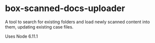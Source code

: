 # box-scanned-docs-uploader
A tool to search for existing folders and load newly scanned content into them, updating existing case files.

Uses Node 6.11.1